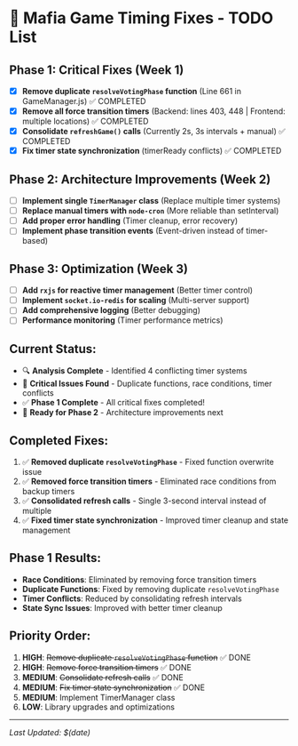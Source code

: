 # 🎯 Mafia Game Timing Fixes - TODO List

## **Phase 1: Critical Fixes (Week 1)**
- [x] **Remove duplicate `resolveVotingPhase` function** (Line 661 in GameManager.js) ✅ COMPLETED
- [x] **Remove all force transition timers** (Backend: lines 403, 448 | Frontend: multiple locations) ✅ COMPLETED
- [x] **Consolidate `refreshGame()` calls** (Currently 2s, 3s intervals + manual) ✅ COMPLETED
- [x] **Fix timer state synchronization** (timerReady conflicts) ✅ COMPLETED

## **Phase 2: Architecture Improvements (Week 2)**
- [ ] **Implement single `TimerManager` class** (Replace multiple timer systems)
- [ ] **Replace manual timers with `node-cron`** (More reliable than setInterval)
- [ ] **Add proper error handling** (Timer cleanup, error recovery)
- [ ] **Implement phase transition events** (Event-driven instead of timer-based)

## **Phase 3: Optimization (Week 3)**
- [ ] **Add `rxjs` for reactive timer management** (Better timer control)
- [ ] **Implement `socket.io-redis` for scaling** (Multi-server support)
- [ ] **Add comprehensive logging** (Better debugging)
- [ ] **Performance monitoring** (Timer performance metrics)

## **Current Status:**
- 🔍 **Analysis Complete** - Identified 4 conflicting timer systems
- 🚨 **Critical Issues Found** - Duplicate functions, race conditions, timer conflicts
- ✅ **Phase 1 Complete** - All critical fixes completed!
- 🚀 **Ready for Phase 2** - Architecture improvements next

## **Completed Fixes:**
1. ✅ **Removed duplicate `resolveVotingPhase`** - Fixed function overwrite issue
2. ✅ **Removed force transition timers** - Eliminated race conditions from backup timers
3. ✅ **Consolidated refresh calls** - Single 3-second interval instead of multiple
4. ✅ **Fixed timer state synchronization** - Improved timer cleanup and state management

## **Phase 1 Results:**
- **Race Conditions**: Eliminated by removing force transition timers
- **Duplicate Functions**: Fixed by removing duplicate `resolveVotingPhase`
- **Timer Conflicts**: Reduced by consolidating refresh intervals
- **State Sync Issues**: Improved with better timer cleanup

## **Priority Order:**
1. **HIGH**: ~~Remove duplicate `resolveVotingPhase` function~~ ✅ DONE
2. **HIGH**: ~~Remove force transition timers~~ ✅ DONE
3. **MEDIUM**: ~~Consolidate refresh calls~~ ✅ DONE
4. **MEDIUM**: ~~Fix timer state synchronization~~ ✅ DONE
5. **MEDIUM**: Implement TimerManager class
6. **LOW**: Library upgrades and optimizations

---
*Last Updated: $(date)*